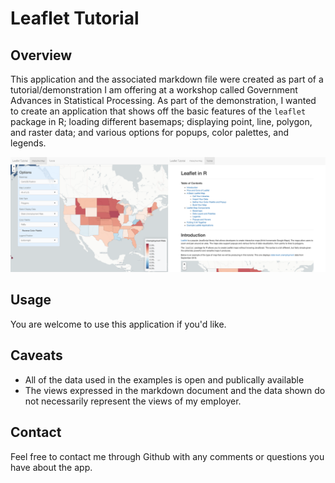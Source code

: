 # Leaflet Tutorial

## Overview
This application and the associated markdown file were created as part of a tutorial/demonstration I am offering at a workshop called Government Advances in Statistical Processing. As part of the demonstration, I wanted to create an application that shows off the basic features of the `leaflet` package in R; loading different basemaps; displaying point, line, polygon, and raster data; and various options for popups, color palettes, and legends. 

<img src="./www/app-illustration.png">

## Usage
You are welcome to use this application if you'd like. 

## Caveats
  * All of the data used in the examples is open and publically available
  * The views expressed in the markdown document and the data shown do not necessarily represent the views of my employer.
  
## Contact
Feel free to contact me through Github with any comments or questions you have about the app.